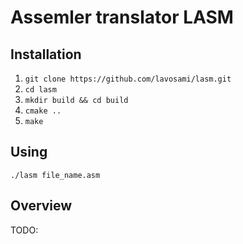 # Assemler translator LASM

## Installation
1. `git clone https://github.com/lavosami/lasm.git`
2. `cd lasm`
3. `mkdir build && cd build`
4. `cmake ..`
5. `make`

## Using
`./lasm file_name.asm`

## Overview
TODO:

